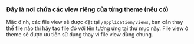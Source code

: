 ### Đây là nơi chứa các view riêng của từng theme (nếu có)
Mặc định, các file view sẽ được đặt tại `/application/views`, bạn cần thay thế file nào thì hãy tạo file đó với tên tương ứng tại thư mục này. File view ở theme sẽ được ưu tiên sử dụng thay vì file view dùng chung.